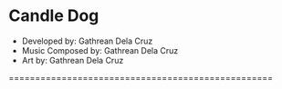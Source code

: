 # Candle Dog

- Developed by: Gathrean Dela Cruz
- Music Composed by: Gathrean Dela Cruz
- Art by: Gathrean Dela Cruz

==================================================
